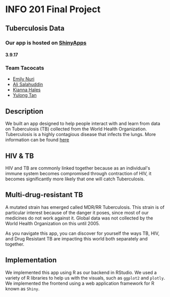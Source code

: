 # INFO 201 Final Project
## Tuberculosis Data
### Our app is hosted on [ShinyApps](https://yulongtan.shinyapps.io/tb-tacocats/)
#### 3.9.17

### Team Tacocats
- [Emily Nuri](https://github.com/emilynuri) 
- [Ali Salahuddin](https://github.com/asalahuddin20)
- [Kianna Hales](https://github.com/kiahalespractice)
- [Yulong Tan](https://github.com/yulongtan) 

## Description
We built an app designed to help people interact with and learn from data on Tuberculosis (TB) collected from the World Health Organization. Tuberculosis is a highly contagious disease that infects the lungs. More information can be found [here](http://apps.who.int/gho/data/node.main.1315?lang=en)

## HIV & TB
HIV and TB are commonly linked together because as an individual's immune system becomes compromised through contraction of HIV, it becomes significantly more likely that one will catch Tuberculosis.

## Multi-drug-resistant TB
A mutated strain has emerged called MDR/RR Tuberculosis. This strain is of particular interest because of the danger it poses, since most of our medicines do not work against it. Global data was not collected by the World Health Organization on this until 2005.

As you navigate this app, you can discover for yourself the ways TB, HIV, and Drug Resistant TB are impacting this world both separately and together.

## Implementation
We implemented this app using R as our backend in RStudio. We used a variety of R libraries to help us with the visuals, such as `ggplot2` and `plotly`. We implemented the frontend using a web application framework for R known as `Shiny`.
